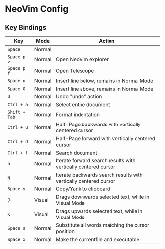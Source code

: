 # NeoVim Config

## Key Bindings

| Key | Mode | Action |
| --- | ---- | ------ |
| `Space` | Normal | _<Leader>_ |
| `Space p v` | Normal | Open NeoVim explorer |
| `Space p f` | Normal | Open Telescope |
| `Space o` | Normal | Insert line below, remains in Normal Mode |
| `Space O` | Normal | Insert line above, remains in Normal Mode |
| `U` | Normal | Undo "undo" action |
| `Ctrl + a` | Normal | Select entire document |
| `Shift + Tab` | Normal | Format indentation |
| `Ctrl + u` | Normal | Half-Page backwards with vertically centered cursor |
| `Ctrl + d` | Normal | Half-Page forward with vertically centered cursor |
| `Ctrl + f` | Normal | Search document |
| `n` | Normal | Iterate forward search results with vertically centered cursor |
| `N` | Normal | Iterate backwards search results with vertically centered cursor |
| `Space y` | Normal | Copy/Yank to clipboard |    
| `J` | Visual | Drags downwards selected text, while in Visual Mode |    
| `K` | Visual | Drags upwards selected text, while in Visual Mode |    
| `Space s` | Normal | Substitute all words matching the cursor position |
| `Space x` | Normal | Make the currentfile and executable | 

